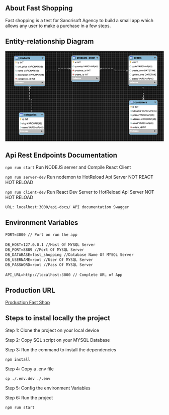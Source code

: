 
## About Fast Shopping

Fast shopping is a test for Sancrisoft Agency to build a small app which allows any user to make a purchase in a few steps.

## Entity-relationship Diagram
![ModelImage](https://github.com/websterhf18/fast_shopping/blob/master/MER_fastShopping.png?raw=true)

## Api Rest Endpoints Documentation

 `npm run start` Run NODEJS server and Compile React Client

 `npm run server-dev` Run nodemon to HotReload Api Server NOT REACT HOT RELOAD

`npm run client-dev` Run React Dev Server to HotReload Api Server NOT HOT RELOAD

	URL: localhost:3000/api-docs/ API documentation Swagger

##  Environment Variables

    PORT=3000 // Port on run the app
    
    DB_HOST=127.0.0.1 //Host Of MYSQL Server
    DB_PORT=8889 //Port Of MYSQL Server
    DB_DATABASE=fast_shopping //Database Name Of MYSQL Server
    DB_USERNAME=root //User Of MYSQL Server
    DB_PASSWORD=root //Pass Of MYSQL Server
     
    API_URL=http://localhost:3000 // Complete URL of App

## Production URL

[Production Fast Shop](https://sancrisoft.kapei.dev)

## Steps to instal locally the project

Step 1: Clone the project on your local device

Step 2: Copy SQL script on your MYSQL Database

Step 3: Run the command to install the dependencies

    npm install
    
Step 4: Copy a .env file

    cp ./.env.dev ./.env
 
 Step 5: Config the environment Variables
 
Step 6: Run the project

    npm run start

